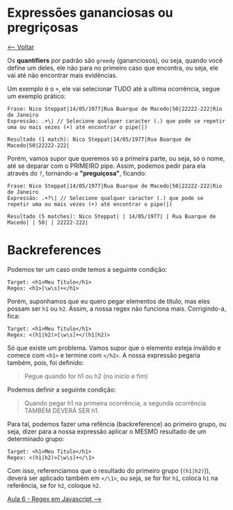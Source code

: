 # Expressões gananciosas ou pregriçosas
[<-- Voltar](/README.md)

Os **quantifiers** por padrão são `greedy` (gananciosos), ou seja, quando você define um deles, ele não para no primeiro caso que encontra, ou seja, ele vai até não encontrar mais evidências. 

Um exemplo é o `+`, ele vai selecionar TUDO até a ultima ocorrência, segue um exemplo prático:

```
Frase: Nico Steppat|14/05/1977|Rua Buarque de Macedo|50|22222-222|Rio de Janeiro
Expressão: .+\| // Selecione qualquer caracter (.) que pode se repetir uma ou mais vezes (+) até encontrar o pipe(|)

Resultado (1 match): Nico Steppat|14/05/1977|Rua Buarque de Macedo|50|22222-222|
```

Porém, vamos supor que queremos só a primeira parte, ou seja, só o nome, até se deparar com o PRIMEIRO pipe. Assim, podemos pedir para ela através do `?`, tornando-a **"preguiçosa"**, ficando:

```
Frase: Nico Steppat|14/05/1977|Rua Buarque de Macedo|50|22222-222|Rio de Janeiro
Expressão: .+?\| // Selecione qualquer caracter (.) que pode se repetir uma ou mais vezes (+) até encontrar o pipe(|)

Resultado (5 matches): Nico Steppat| | 14/05/1977| | Rua Buarque de Macedo| | 50| | 22222-222|
```

# Backreferences

Podemos ter um caso onde temos a seguinte condição:
```
Target: <h1>Meu Titulo</h1>
Regex: <h1>[\w\s]+</h1>
```

Porém, suponhamos que eu quero pegar elementos de titulo, mas eles possam ser `h1` ou `h2`.
Assim, a nossa regex não funciona mais. Corrigindo-a, fica:

```
Target: <h1>Meu Titulo</h1>
Regex: <(h1|h2)>[\w\s]+</(h1|h2)>
```

Só que existe um problema. Vamos supor que o elemento esteja inválido e comece com `<h1>` e termine com `</h2>`. A nossa expressão pegaria também, pois, foi definido:
> Pegue quando for h1 ou h2 (no ínicio e fim)

Podemos definir a seguinte condição: 
> Quando pegar h1 na primeira ocorrência, a segunda ocorrência TAMBÉM DEVERÁ SER h1.

Para tal, podemos fazer uma refência (backreference) ao primeiro grupo, ou seja, dizer para a nossa expressão aplicar o MESMO resultado de um determinado grupo:
```
Target: <h1>Meu Titulo</h1>
Regex: <(h1|h2)>[\w\s]+</\1>
```

Com isso, referenciamos que o resultado do primeiro grupo (`(h1|h2)`)), deverá ser aplicado também em `</\1>`, ou seja, se for for `h1`, coloca `h1` na referência, se for `h2`, coloque `h2`.

[Aula 6 - Regex em Javascript -->](/aulas/6/javascript.md)
